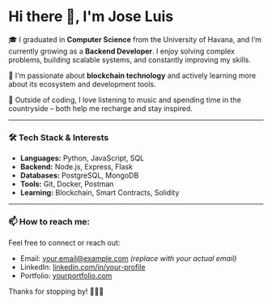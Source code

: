 # Hi there 👋, I'm Jose Luis

🎓 I graduated in **Computer Science** from the University of Havana, and I’m currently growing as a **Backend Developer**. I enjoy solving complex problems, building scalable systems, and constantly improving my skills.

🚀 I'm passionate about **blockchain technology** and actively learning more about its ecosystem and development tools.

🎵 Outside of coding, I love listening to music and spending time in the countryside – both help me recharge and stay inspired.

---

### 🛠️ Tech Stack & Interests

- **Languages:** Python, JavaScript, SQL
- **Backend:** Node.js, Express, Flask
- **Databases:** PostgreSQL, MongoDB
- **Tools:** Git, Docker, Postman
- **Learning:** Blockchain, Smart Contracts, Solidity

---

### 📫 How to reach me:

Feel free to connect or reach out:

- Email: your.email@example.com *(replace with your actual email)*
- LinkedIn: [linkedin.com/in/your-profile](https://linkedin.com/in/your-profile)
- Portfolio: [yourportfolio.com](https://yourportfolio.com)

Thanks for stopping by! 👨‍💻✨
